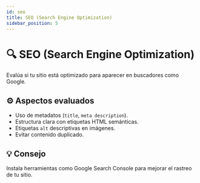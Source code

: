 ```yaml
---
id: seo
title: SEO (Search Engine Optimization)
sidebar_position: 5
---
```


# 🔍 SEO (Search Engine Optimization)

Evalúa si tu sitio está optimizado para aparecer en buscadores como Google.

## ⚙️ Aspectos evaluados

- Uso de metadatos (`title`, `meta description`).
- Estructura clara con etiquetas HTML semánticas.
- Etiquetas `alt` descriptivas en imágenes.
- Evitar contenido duplicado.

## 💡 Consejo

Instala herramientas como Google Search Console para mejorar el rastreo de tu sitio.

